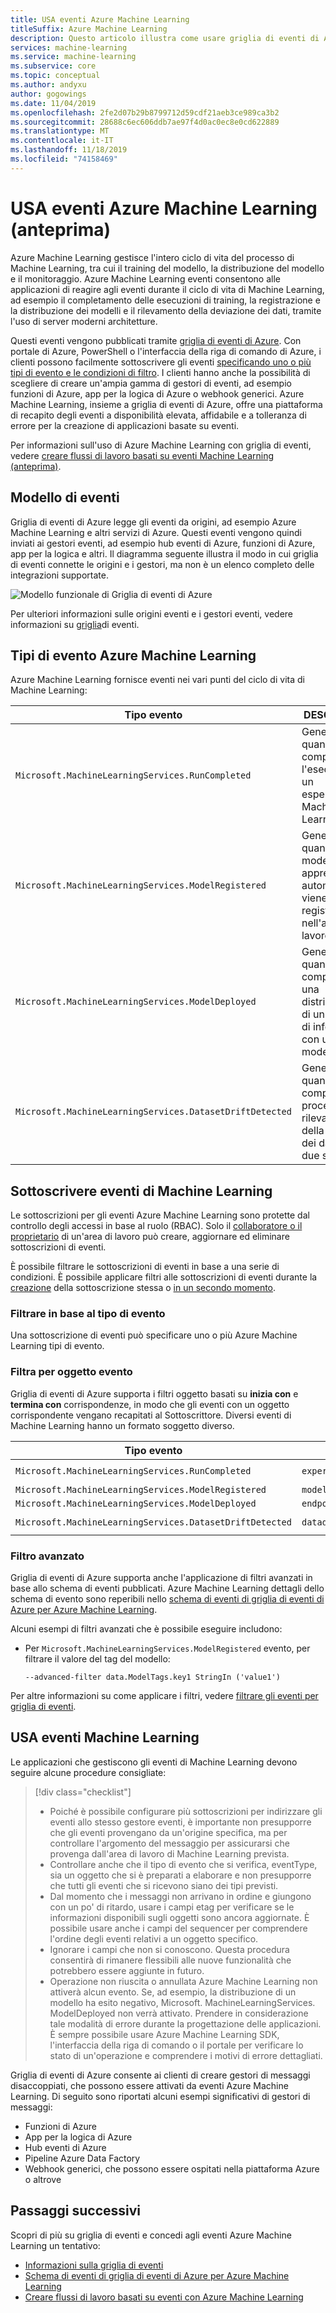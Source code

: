 ```yaml
---
title: USA eventi Azure Machine Learning
titleSuffix: Azure Machine Learning
description: Questo articolo illustra come usare griglia di eventi di Azure per sottoscrivere, reagire e annullare la sottoscrizione di eventi generati da Azure Machine Learning.
services: machine-learning
ms.service: machine-learning
ms.subservice: core
ms.topic: conceptual
ms.author: andyxu
author: gogowings
ms.date: 11/04/2019
ms.openlocfilehash: 2fe2d07b29b8799712d59cdf21aeb3ce989ca3b2
ms.sourcegitcommit: 28688c6ec606ddb7ae97f4d0ac0ec8e0cd622889
ms.translationtype: MT
ms.contentlocale: it-IT
ms.lasthandoff: 11/18/2019
ms.locfileid: "74158469"
---
```

# <a name="consume-azure-machine-learning-events-preview"></a>USA eventi Azure Machine Learning (anteprima)

Azure Machine Learning gestisce l'intero ciclo di vita del processo di Machine Learning, tra cui il training del modello, la distribuzione del modello e il monitoraggio. Azure Machine Learning eventi consentono alle applicazioni di reagire agli eventi durante il ciclo di vita di Machine Learning, ad esempio il completamento delle esecuzioni di training, la registrazione e la distribuzione dei modelli e il rilevamento della deviazione dei dati, tramite l'uso di server moderni architetture. 

Questi eventi vengono pubblicati tramite [griglia di eventi di Azure](https://azure.microsoft.com/services/event-grid/). Con portale di Azure, PowerShell o l'interfaccia della riga di comando di Azure, i clienti possono facilmente sottoscrivere gli eventi [specificando uno o più tipi di evento e le condizioni di filtro](/azure/event-grid/event-filtering). I clienti hanno anche la possibilità di scegliere di creare un'ampia gamma di gestori di eventi, ad esempio funzioni di Azure, app per la logica di Azure o webhook generici. Azure Machine Learning, insieme a griglia di eventi di Azure, offre una piattaforma di recapito degli eventi a disponibilità elevata, affidabile e a tolleranza di errore per la creazione di applicazioni basate su eventi.

Per informazioni sull'uso di Azure Machine Learning con griglia di eventi, vedere [creare flussi di lavoro basati su eventi Machine Learning (anteprima)](how-to-use-event-grid.md).

## <a name="the-event-model"></a>Modello di eventi 

Griglia di eventi di Azure legge gli eventi da origini, ad esempio Azure Machine Learning e altri servizi di Azure. Questi eventi vengono quindi inviati ai gestori eventi, ad esempio hub eventi di Azure, funzioni di Azure, app per la logica e altri. Il diagramma seguente illustra il modo in cui griglia di eventi connette le origini e i gestori, ma non è un elenco completo delle integrazioni supportate.

![Modello funzionale di Griglia di eventi di Azure](./media/concept-event-grid-integration/azure-event-grid-functional-model.png)

Per ulteriori informazioni sulle origini eventi e i gestori eventi, vedere informazioni su [griglia](/azure/event-grid/overview)di eventi.

## <a name="azure-machine-learning-event-types"></a>Tipi di evento Azure Machine Learning

Azure Machine Learning fornisce eventi nei vari punti del ciclo di vita di Machine Learning: 

| Tipo evento | DESCRIZIONE |
| ---------- | ----------- |
| `Microsoft.MachineLearningServices.RunCompleted` | Generato quando viene completata l'esecuzione di un esperimento di Machine Learning |
| `Microsoft.MachineLearningServices.ModelRegistered` | Generato quando un modello di apprendimento automatico viene registrato nell'area di lavoro |
| `Microsoft.MachineLearningServices.ModelDeployed` | Generato quando viene completata una distribuzione di un servizio di inferenza con uno o più modelli |
| `Microsoft.MachineLearningServices.DatasetDriftDetected` | Generato quando viene completato un processo di rilevamento della deriva dei dati per due set di dati |

## <a name="subscribe-to-machine-learning-events"></a>Sottoscrivere eventi di Machine Learning

Le sottoscrizioni per gli eventi Azure Machine Learning sono protette dal controllo degli accessi in base al ruolo (RBAC). Solo il [collaboratore o il proprietario](how-to-assign-roles.md#default-roles) di un'area di lavoro può creare, aggiornare ed eliminare sottoscrizioni di eventi.

È possibile filtrare le sottoscrizioni di eventi in base a una serie di condizioni. È possibile applicare filtri alle sottoscrizioni di eventi durante la [creazione](/cli/azure/eventgrid/event-subscription?view=azure-cli-latest) della sottoscrizione stessa o [in un secondo momento](/cli/azure/eventgrid/event-subscription?view=azure-cli-latest). 

### <a name="filter-by-event-type"></a>Filtrare in base al tipo di evento
Una sottoscrizione di eventi può specificare uno o più Azure Machine Learning tipi di evento.

### <a name="filter-by-event-subject"></a>Filtra per oggetto evento
Griglia di eventi di Azure supporta i filtri oggetto basati su __inizia con__ e __termina con__ corrispondenze, in modo che gli eventi con un oggetto corrispondente vengano recapitati al Sottoscrittore. Diversi eventi di Machine Learning hanno un formato soggetto diverso.

| Tipo evento | Formato oggetto | Oggetto di esempio |
| ---------- | ----------- | ----------- |
| `Microsoft.MachineLearningServices.RunCompleted` | `experiments/{ExperimentId}/runs/{RunId}` | `experiments/b1d7966c-f73a-4c68-b846-992ace89551f/runs/my_exp1_1554835758_38dbaa94` |
| `Microsoft.MachineLearningServices.ModelRegistered` | `models/{modelName}:{modelVersion}` | `models/sklearn_regression_model:3` |
| `Microsoft.MachineLearningServices.ModelDeployed` | `endpoints/{serviceId}` | `endpoints/my_sklearn_aks` |
| `Microsoft.MachineLearningServices.DatasetDriftDetected` | `datadrift/{data.DataDriftId}/run/{data.RunId}` | `datadrift/4e694bf5-712e-4e40-b06a-d2a2755212d4/run/my_driftrun1_1550564444_fbbcdc0f` |

### <a name="advanced-filtering"></a>Filtro avanzato

Griglia di eventi di Azure supporta anche l'applicazione di filtri avanzati in base allo schema di eventi pubblicati. Azure Machine Learning dettagli dello schema di evento sono reperibili nello [schema di eventi di griglia di eventi di Azure per Azure Machine Learning](../../event-grid/event-schema-machine-learning.md).

Alcuni esempi di filtri avanzati che è possibile eseguire includono:

* Per `Microsoft.MachineLearningServices.ModelRegistered` evento, per filtrare il valore del tag del modello:

    ```
    --advanced-filter data.ModelTags.key1 StringIn ('value1')
    ```

Per altre informazioni su come applicare i filtri, vedere [filtrare gli eventi per griglia di eventi](https://docs.microsoft.com/azure/event-grid/how-to-filter-events).

## <a name="consume-machine-learning-events"></a>USA eventi Machine Learning

Le applicazioni che gestiscono gli eventi di Machine Learning devono seguire alcune procedure consigliate:

> [!div class="checklist"]
> * Poiché è possibile configurare più sottoscrizioni per indirizzare gli eventi allo stesso gestore eventi, è importante non presupporre che gli eventi provengano da un'origine specifica, ma per controllare l'argomento del messaggio per assicurarsi che provenga dall'area di lavoro di Machine Learning prevista.
> * Controllare anche che il tipo di evento che si verifica, eventType, sia un oggetto che si è preparati a elaborare e non presupporre che tutti gli eventi che si ricevono siano dei tipi previsti.
> * Dal momento che i messaggi non arrivano in ordine e giungono con un po' di ritardo, usare i campi etag per verificare se le informazioni disponibili sugli oggetti sono ancora aggiornate.  È possibile usare anche i campi del sequencer per comprendere l'ordine degli eventi relativi a un oggetto specifico.
> * Ignorare i campi che non si conoscono. Questa procedura consentirà di rimanere flessibili alle nuove funzionalità che potrebbero essere aggiunte in futuro.
> * Operazione non riuscita o annullata Azure Machine Learning non attiverà alcun evento. Se, ad esempio, la distribuzione di un modello ha esito negativo, Microsoft. MachineLearningServices. ModelDeployed non verrà attivato. Prendere in considerazione tale modalità di errore durante la progettazione delle applicazioni. È sempre possibile usare Azure Machine Learning SDK, l'interfaccia della riga di comando o il portale per verificare lo stato di un'operazione e comprendere i motivi di errore dettagliati.

Griglia di eventi di Azure consente ai clienti di creare gestori di messaggi disaccoppiati, che possono essere attivati da eventi Azure Machine Learning. Di seguito sono riportati alcuni esempi significativi di gestori di messaggi:
* Funzioni di Azure
* App per la logica di Azure
* Hub eventi di Azure
* Pipeline Azure Data Factory
* Webhook generici, che possono essere ospitati nella piattaforma Azure o altrove

## <a name="next-steps"></a>Passaggi successivi

Scopri di più su griglia di eventi e concedi agli eventi Azure Machine Learning un tentativo:

- [Informazioni sulla griglia di eventi](../../event-grid/overview.md)
- [Schema di eventi di griglia di eventi di Azure per Azure Machine Learning](../../event-grid/event-schema-machine-learning.md)
- [Creare flussi di lavoro basati su eventi con Azure Machine Learning](how-to-use-event-grid.md)
